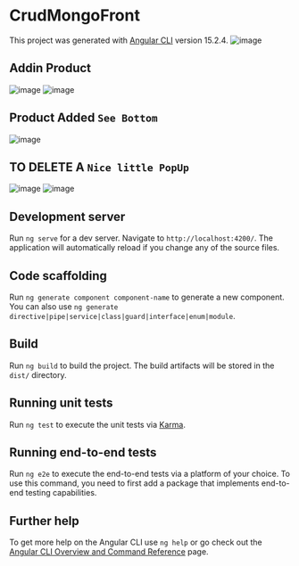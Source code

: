 # CrudMongoFront

This project was generated with [Angular CLI](https://github.com/angular/angular-cli) version 15.2.4.
![image](https://user-images.githubusercontent.com/70790835/234086276-f9461230-5e9e-47a7-97c8-7869ddeef9e1.png)

## Addin Product
![image](https://user-images.githubusercontent.com/70790835/234086389-1efb7749-d0e8-4b12-b899-5d93534450d2.png)
![image](https://user-images.githubusercontent.com/70790835/234086453-95afec28-e7d6-4206-a34d-f180e81ea2e7.png)

## Product Added `See Bottom`
![image](https://user-images.githubusercontent.com/70790835/234086610-256cc599-9786-414b-bc0d-9c96741f27df.png)

## TO DELETE A `Nice little PopUp`
![image](https://user-images.githubusercontent.com/70790835/234086726-f9e65cf2-0a0a-4189-941d-ca9fa6bd6148.png)
![image](https://user-images.githubusercontent.com/70790835/234086785-6fda6fc5-8c23-471c-988c-6a028dc3c3d7.png)


## Development server

Run `ng serve` for a dev server. Navigate to `http://localhost:4200/`. The application will automatically reload if you change any of the source files.

## Code scaffolding

Run `ng generate component component-name` to generate a new component. You can also use `ng generate directive|pipe|service|class|guard|interface|enum|module`.

## Build

Run `ng build` to build the project. The build artifacts will be stored in the `dist/` directory.

## Running unit tests

Run `ng test` to execute the unit tests via [Karma](https://karma-runner.github.io).

## Running end-to-end tests

Run `ng e2e` to execute the end-to-end tests via a platform of your choice. To use this command, you need to first add a package that implements end-to-end testing capabilities.

## Further help

To get more help on the Angular CLI use `ng help` or go check out the [Angular CLI Overview and Command Reference](https://angular.io/cli) page.
